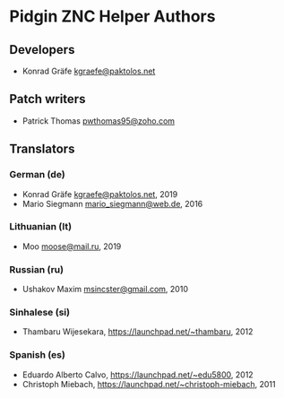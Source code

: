 # Pidgin ZNC Helper Authors

## Developers
- Konrad Gräfe <kgraefe@paktolos.net>

## Patch writers
- Patrick Thomas <pwthomas95@zoho.com>

## Translators
### German (de)
- Konrad Gräfe <kgraefe@paktolos.net>, 2019
- Mario Siegmann <mario_siegmann@web.de>, 2016

### Lithuanian (lt)
- Moo <moose@mail.ru>, 2019

### Russian (ru)
- Ushakov Maxim <msincster@gmail.com>, 2010

### Sinhalese (si)
- Thambaru Wijesekara, https://launchpad.net/~thambaru, 2012

### Spanish (es)
- Eduardo Alberto Calvo, https://launchpad.net/~edu5800, 2012
- Christoph Miebach, https://launchpad.net/~christoph-miebach, 2011
